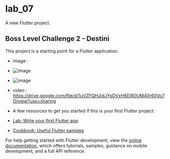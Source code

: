 # lab_07

A new Flutter project.

## Boss Level Challenge 2 - Destini

This project is a starting point for a Flutter application.
- image :
 - ![image](https://github.com/user-attachments/assets/994608c8-925b-4b6c-a914-8fc7cc443717)
 - ![image](https://github.com/user-attachments/assets/be4d984c-046a-40f6-859c-53f240809956)
- video :
  https://drive.google.com/file/d/1uVZFQHJjdJYgDVxH6EIR0UM40r60Vo7O/view?usp=sharing
- A few resources to get you started if this is your first Flutter project:

- [Lab: Write your first Flutter app](https://docs.flutter.dev/get-started/codelab)
- [Cookbook: Useful Flutter samples](https://docs.flutter.dev/cookbook)

For help getting started with Flutter development, view the
[online documentation](https://docs.flutter.dev/), which offers tutorials,
samples, guidance on mobile development, and a full API reference.
